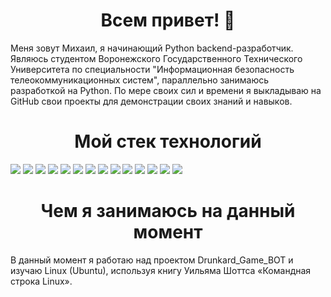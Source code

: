 <div id="header" align="center">
  <h1> Всем привет! 👋</h1>
</div>


Меня зовут Михаил, я начинающий Python backend-разработчик. Являюсь студентом Воронежского Государственного Технического Университета по специальности "Информационная безопасность телеокоммуникационных систем", параллельно занимаюсь разработкой на Python. По мере своих сил и времени я выкладываю на GitHub свои проекты для демонстрации своих знаний и навыков.


<div id="header" align="center">
  <h1>Мой стек технологий</h1>
</div>


<img src="https://img.shields.io/badge/Python-gold?style=for-the-badge&logo=Python&logoColor=black"/> <img src="https://img.shields.io/badge/FastAPI-mediumaquamarine?style=for-the-badge&logo=FastAPI&logoColor=white"/> <img src="https://img.shields.io/badge/Docker-dodgerblue?style=for-the-badge&logo=Docker&logoColor=white"/> <img src="https://img.shields.io/badge/PostgreSQL-steelblue?style=for-the-badge&logo=PostgreSQL&logoColor=white"/> <img src="https://img.shields.io/badge/SQLite-blue?style=for-the-badge&logo=SQLite&logoColor=white"/> <img src="https://img.shields.io/badge/SQLAlchemy-red?style=for-the-badge&logo=SQLAlchemy&logoColor=white"/> <img src="https://img.shields.io/badge/JWT-gray?style=for-the-badge&logo=jsonwebtokens&logoColor=white"/> <img src="https://img.shields.io/badge/Pydantic-deeppink?style=for-the-badge&logo=pydantic&logoColor=white"/> <img src="https://img.shields.io/badge/Pytest-olive?style=for-the-badge&logo=pytest&logoColor=white"/> <img src="https://img.shields.io/badge/HTML5-tomato?style=for-the-badge&logo=html5&logoColor=white"/> <img src="https://img.shields.io/badge/CSS3-cornflowerblue?style=for-the-badge&logo=css&logoColor=white"/> <img src="https://img.shields.io/badge/RabbitMQ-darkorange?style=for-the-badge&logo=rabbitmq&logoColor=white"/> <img src="https://img.shields.io/badge/Linux-black?style=for-the-badge&logo=linux&logoColor=white"/> <img src="https://img.shields.io/badge/GIT-coral?style=for-the-badge&logo=git&logoColor=white"/> 


<div id="header" align="center">
  <h1>Чем я занимаюсь на данный момент</h1>
</div>


В данный момент я работаю над проектом Drunkard_Game_BOT и изучаю Linux (Ubuntu), используя книгу Уильяма Шоттса «Командная строка Linux».
